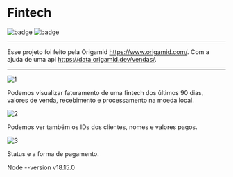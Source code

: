# Fintech 

![badge](https://img.shields.io/badge/React-323330?style=for-the-badge&logo=react&logoColor=61DAFB)
![badge](https://img.shields.io/badge/TypeScript-ffffff?style=for-the-badge&logo=typescript&logoColor=blue)

----

Esse projeto foi feito pela Origamid https://www.origamid.com/. 
Com a ajuda de uma api https://data.origamid.dev/vendas/.

---

![1](https://github.com/harleiaki/Fintech/assets/96266332/1c30d1e7-2c71-48fb-89d6-f481c7400aa3)

Podemos visualizar faturamento de uma fintech dos últimos 90 dias, valores de venda, recebimento e processamento na moeda local.

![2](https://github.com/harleiaki/Fintech/assets/96266332/bf286b9d-bd87-4298-b594-c8ad8e5f9d7f)

Podemos ver também os IDs dos clientes, nomes e valores pagos.

![3](https://github.com/harleiaki/Fintech/assets/96266332/3ed895f1-ba64-47ed-ad8b-62f2ca3e3497)

Status e a forma de pagamento.

Node --version v18.15.0
